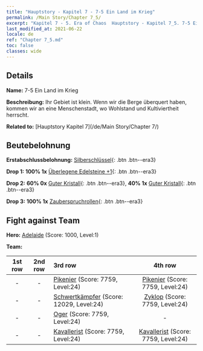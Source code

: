 ```yaml
---
title: "Hauptstory - Kapitel 7 - 7-5 Ein Land im Krieg"
permalink: /Main Story/Chapter 7_5/
excerpt: "Kapitel 7 - 5. Era of Chaos  Hauptstory - Kapitel 7_5. 7-5 Ein Land im Krieg"
last_modified_at: 2021-06-22
locale: de
ref: "Chapter 7_5.md"
toc: false
classes: wide
---
```


## Details

 **Name:** 7-5 Ein Land im Krieg

 **Beschreibung:** Ihr Gebiet ist klein. Wenn wir die Berge überquert haben, kommen wir an eine Menschenstadt, wo Wohlstand und Kultiviertheit herrscht.

 **Related to:** [Hauptstory Kapitel 7](/de/Main Story/Chapter 7/)

## Beutebelohnung

 **Erstabschlussbelohnung:** [Silberschlüssel](/ItemsDE/con_693/){: .btn .btn--era3}

 **Drop 1:** **100% 1x** [Überlegene Edelsteine +1](/ItemsDE/mat_23/){: .btn .btn--era3}

 **Drop 2:** **60% 0x** [Guter Kristall](/ItemsDE/mat_17/){: .btn .btn--era3}, **40% 1x** [Guter Kristall](/ItemsDE/mat_17/){: .btn .btn--era3}

 **Drop 3:** **100% 1x** [Zauberspruchrollen](/ItemsDE/con_694/){: .btn .btn--era3}


## Fight against Team
 **Hero:** [Adelaide](/de/heroes/Adelaide/) (Score: 1000, Level:1)

 **Team:**


  | 1st row | 2nd row | 3rd row | 4th row |
  |:----:|:----:|:----|:----:|
  | - | - | [Pikenier](/de/units/Pikeman/) (Score: 7759, Level:24)  | [Pikenier](/de/units/Pikeman/) (Score: 7759, Level:24)  |
  | - | - | [Schwertkämpfer](/de/units/Swordsman/) (Score: 12029, Level:24)  | [Zyklop](/de/units/Cyclops/) (Score: 7759, Level:24)  |
  | - | - | [Oger](/de/units/Ogre/) (Score: 7759, Level:24)  | - |
  | - | - | [Kavallerist](/de/units/Cavalier/) (Score: 7759, Level:24)  | [Kavallerist](/de/units/Cavalier/) (Score: 7759, Level:24)  |


